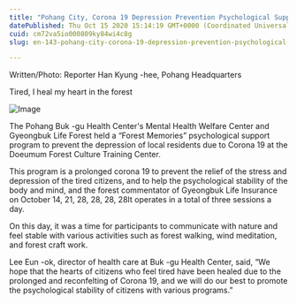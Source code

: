 ```yaml
---
title: "Pohang City, Corona 19 Depression Prevention Psychological Support Program “Forest is Memories”"
datePublished: Thu Oct 15 2020 15:14:19 GMT+0000 (Coordinated Universal Time)
cuid: cm72va5io000809ky84wi4c8g
slug: en-143-pohang-city-corona-19-depression-prevention-psychological-support-program-forest-is-memories

---
```



Written/Photo: Reporter Han Kyung -hee, Pohang Headquarters

Tired, I heal my heart in the forest

![Image](https://cdn.hashnode.com/res/hashnode/image/upload/v1739422558379/c1088215-6f98-4e5e-9b89-90bb00f47827.jpeg)

The Pohang Buk -gu Health Center's Mental Health Welfare Center and Gyeongbuk Life Forest held a “Forest Memories” psychological support program to prevent the depression of local residents due to Corona 19 at the Doeumum Forest Culture Training Center.

This program is a prolonged corona 19 to prevent the relief of the stress and depression of the tired citizens, and to help the psychological stability of the body and mind, and the forest commentator of Gyeongbuk Life Insurance on October 14, 21, 28, 28, 28, 28It operates in a total of three sessions a day.

On this day, it was a time for participants to communicate with nature and feel stable with various activities such as forest walking, wind meditation, and forest craft work.

Lee Eun -ok, director of health care at Buk -gu Health Center, said, “We hope that the hearts of citizens who feel tired have been healed due to the prolonged and reconfelting of Corona 19, and we will do our best to promote the psychological stability of citizens with various programs.”